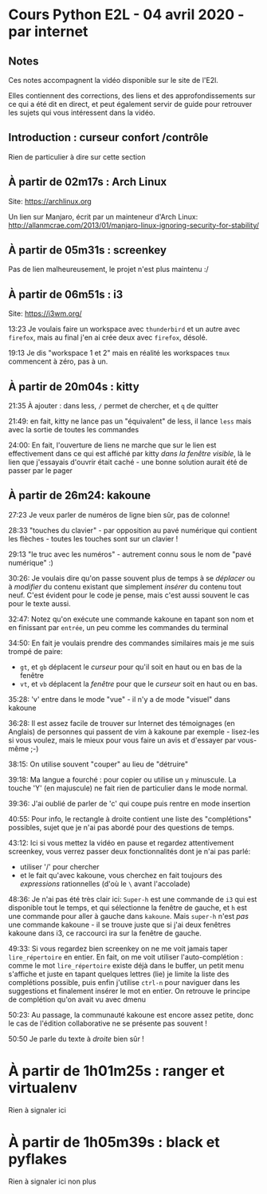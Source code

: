 # Cours Python E2L - 04 avril 2020 - par internet

## Notes

Ces notes accompagnent la vidéo disponible sur le site de l'E2l.

Elles contiennent des corrections, des liens et des approfondissements
sur ce qui a été dit en direct, et peut également servir
de guide pour retrouver les sujets qui vous intéressent dans la vidéo.

## Introduction : curseur confort /contrôle

Rien de particulier à dire sur cette section

## À partir de 02m17s : Arch Linux

Site: https://archlinux.org

Un lien sur Manjaro, écrit par un mainteneur d'Arch Linux:
http://allanmcrae.com/2013/01/manjaro-linux-ignoring-security-for-stability/

## À partir de 05m31s : screenkey

Pas de lien malheureusement, le projet n'est plus maintenu :/

## À partir de 06m51s : i3

Site:  https://i3wm.org/

13:23
Je voulais faire un workspace avec `thunderbird` et un autre avec `firefox`, mais
au final j'en ai crée deux avec `firefox`, désolé.


19:13
Je dis "workspace 1 et 2" mais en réalité les workspaces `tmux` commencent
à zéro, pas à un.

## À partir de 20m04s : kitty

21:35
À ajouter : dans less, `/` permet de chercher, et `q` de quitter

21:49:
en fait, kitty ne lance pas un "équivalent" de less, il lance `less` mais avec
la sortie de toutes les commandes

24:00:
En fait, l'ouverture de liens ne marche que sur le lien est effectivement
dans ce qui est affiché par kitty *dans la fenêtre visible*, là le lien
que j'essayais d'ouvrir était caché - une bonne solution aurait été
de passer par le pager

## À partir de 26m24:  kakoune

27:23
Je veux parler de numéros de ligne bien sûr, pas de colonne!

28:33
"touches du clavier" - par opposition au pavé numérique qui contient les
flèches - toutes les touches sont sur un clavier !

29:13
"le truc avec les numéros" - autrement connu sous le nom de "pavé numérique" :)

30:26:
Je voulais dire qu'on passe souvent plus de temps à se *déplacer*
ou à *modifier* du contenu existant que simplement *insérer* du contenu tout
neuf. C'est évident pour le code je pense, mais c'est aussi souvent le cas
pour le texte aussi.

32:47:
Notez qu'on exécute une commande kakoune en tapant son nom et en finissant par `entrée`,
un peu comme les commandes du terminal

34:50:
En fait je voulais prendre des commandes similaires mais je me suis
trompé de paire:
* `gt`, et `gb` déplacent le *curseur* pour qu'il soit en haut ou en bas de la fenêtre
* `vt`, et `vb` déplacent la *fenêtre* pour que le *curseur* soit en haut ou en bas.

35:28:
'v' entre dans le mode "vue" - il n'y a de mode "visuel" dans kakoune

36:28:
Il est assez facile de trouver sur Internet des témoignages (en Anglais)
de personnes qui passent de vim à kakoune par exemple - lisez-les si vous voulez,
mais le mieux pour vous faire un avis et d'essayer par vous-même ;-)

38:15:
On utilise souvent "couper" au lieu de "détruire"

39:18:
Ma langue a fourché : pour copier ou utilise un `y` minuscule. La touche 'Y' (en majuscule)
ne fait rien de particulier dans le mode normal.

39:36:
J'ai oublié de parler de 'c' qui coupe puis rentre en mode insertion

40:55:
Pour info, le rectangle à droite contient une liste des "complétions" possibles,
sujet que je n'ai pas abordé pour des questions de temps.

43:12:
Ici si vous mettez la vidéo en pause et regardez attentivement screenkey,
vous verrez passer deux fonctionnalités dont je n'ai pas parlé:

   * utiliser '/' pour chercher
   * et le fait qu'avec kakoune, vous cherchez en fait toujours des
     *expressions* rationnelles (d'où le `\` avant l'accolade)

48:36:
Je n'ai pas été très clair ici:
`Super-h` est une commande de `i3` qui est disponible tout le temps,
et qui sélectionne la fenêtre de gauche, et `h` est une commande pour
aller à gauche dans `kakoune`.
Mais `super-h` n'est *pas* une commande kakoune - il se trouve juste que si
j'ai deux fenêtres kakoune dans i3, ce raccourci ira sur la fenêtre de gauche.

49:33:
Si vous regardez bien screenkey on ne me voit jamais taper `lire_répertoire`
en entier.
En fait, on me voit utiliser l'auto-complétion : comme le mot `lire_répertoire` existe
déjà dans le buffer, un petit menu s'affiche et juste en tapant quelques lettres
(lie) je limite la liste des complétions possible, puis enfin j'utilise
`ctrl-n` pour naviguer dans les suggestions et finalement insérer le mot
en entier. On retrouve le principe de complétion qu'on
avait vu avec dmenu

50:23:
Au passage, la communauté kakoune est encore assez petite, donc le cas de
l'édition collaborative ne se présente pas souvent !

50:50
Je parle du texte à *droite* bien sûr !

# À partir de 1h01m25s : ranger et virtualenv

Rien à signaler ici

# À partir de 1h05m39s : black et pyflakes

Rien à signaler ici non plus

